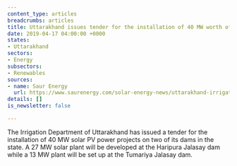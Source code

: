 ```yaml
---
content_type: articles
breadcrumbs: articles
title: Uttarakhand issues tender for the installation of 40 MW worth of solar projects
date: 2019-04-17 04:00:00 +0000
states:
- Uttarakhand
sectors:
- Energy
subsectors:
- Renewables
sources:
- name: Saur Energy
  url: https://www.saurenergy.com/solar-energy-news/uttarakhand-irrigation-dept-tenders-40-mw-solar-pv-project
details: []
is_newsletter: false

---
```

The Irrigation Department of Uttarakhand has issued a tender for the installation of 40 MW solar PV power projects on two of its dams in the state. A 27 MW solar plant will be developed at the Haripura Jalasay dam while a 13 MW plant will be set up at the Tumariya Jalasay dam.
